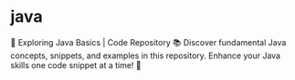 # java
👋 Exploring Java Basics | Code Repository 📚  Discover fundamental Java concepts, snippets, and examples in this repository. Enhance your Java skills one code snippet at a time! 🚀

